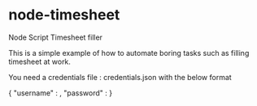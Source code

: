 # node-timesheet
Node Script Timesheet filler

This is a simple example of how to automate boring tasks such as filling timesheet at work.

You need a credentials file : credentials.json with the below format

{ 
"username" : <username to login> , 
"password" : <password to login>
  }
  
  
